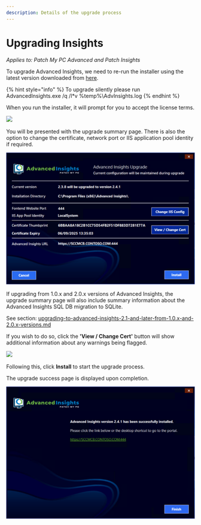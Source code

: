 ```yaml
---
description: Details of the upgrade process
---
```


# Upgrading Insights

_Applies to: Patch My PC Advanced and Patch Insights_

To upgrade Advanced Insights, we need to re-run the installer using the latest version downloaded from [here](../download-and-install-insights/).

{% hint style="info" %}
To upgrade silently please run AdvancedInsights.exe /q /l\*v %temp%\AdvInsights.log
{% endhint %}

When you run the installer, it will prompt for you to accept the license terms.

![](../../.gitbook/assets/image-\(1057\).png)

You will be presented with the upgrade summary page. There is also the option to change the certificate, network port or IIS application pool identity if required.

![](<../../.gitbook/assets/vmconnect_1iGyaX71Gh (2).png>)

If upgrading from 1.0.x and 2.0.x versions of Advanced Insights, the upgrade summary page will also include summary information about the Advanced Insights SQL DB migration to SQLite.

See section: [upgrading-to-advanced-insights-2.1-and-later-from-1.0.x-and-2.0.x-versions.md](upgrading-to-advanced-insights-2.1-and-later-from-1.0.x-and-2.0.x-versions.md "mention")

If you wish to do so, click the **'View / Change Cert'** button will show additional information about any warnings being flagged.

![](../../.gitbook/assets/image-\(707\).png)

Following this, click **Install** to start the upgrade process.

The upgrade success page is displayed upon completion.

![](<../../.gitbook/assets/vmconnect_CClh8mYcG6 (2).png>)
